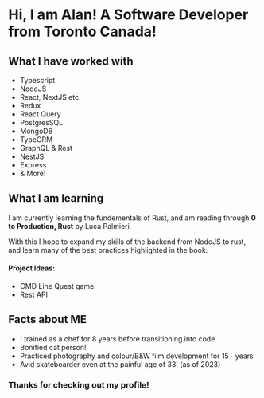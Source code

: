 # Hi, I am Alan! A Software Developer from Toronto Canada!

## What I have worked with

- Typescript
- NodeJS
- React, NextJS etc.
- Redux
- React Query
- PostgresSQL
- MongoDB
- TypeORM
- GraphQL & Rest
- NestJS
- Express
- & More!

## What I am learning

I am currently learning the fundementals of Rust, and am reading through **0 to Production, Rust** by Luca Palmieri.

With this I hope to expand my skills of the backend from NodeJS to rust, and learn many of the best practices highlighted in the book.

#### Project Ideas:
- CMD Line Quest game
- Rest API

## Facts about ME

- I trained as a chef for 8 years before transitioning into code.
- Bonified cat person!
- Practiced photography and colour/B&W film development for 15+ years
- Avid skateboarder even at the painful age of 33! (as of 2023)

### Thanks for checking out my profile!



